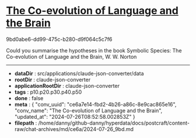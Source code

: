 # [The Co-evolution of Language and the Brain](https://claude.ai/chat/ce6a7e14-fbd2-4b26-a86c-8e9cac865e16)

9bd0abe6-dd99-475c-b280-d9f064c5c7f6

Could you summarise the hypotheses in the book Symbolic Species: The Co-evolution of Language and the Brain, W. W. Norton

---

* **dataDir** : src/applications/claude-json-converter/data
* **rootDir** : claude-json-converter
* **applicationRootDir** : claude-json-converter
* **tags** : p10.p20.p30.p40.p50
* **done** : false
* **meta** : {
  "conv_uuid": "ce6a7e14-fbd2-4b26-a86c-8e9cac865e16",
  "conv_name": "The Co-evolution of Language and the Brain",
  "updated_at": "2024-07-26T08:52:58.002853Z"
}
* **filepath** : /home/danny/github-danny/hyperdata/docs/postcraft/content-raw/chat-archives/md/ce6a/2024-07-26_9bd.md